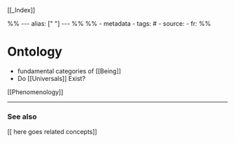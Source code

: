 
[[_Index]]

%% ---
alias: [" "]
--- %%
%% - metadata
	- tags: #
	- source: 
	- fr: 
%%

# Ontology
- fundamental categories of [[Being]]
- Do [[Universals]] Exist?

[[Phenomenology]]

-------------
### See also
[[ here goes related concepts]]

